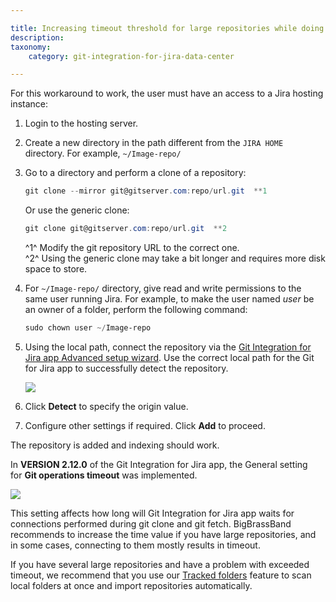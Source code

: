 ```yaml
---

title: Increasing timeout threshold for large repositories while doing a Git pull
description:
taxonomy:
    category: git-integration-for-jira-data-center

---
```

For this workaround to work, the user must have an access to a Jira hosting instance:

1.  Login to the hosting server.

2.  Create a new directory in the path different from the `JIRA HOME` directory. For example, `~/Image-repo/`

3.  Go to a directory and perform a clone of a repository:

    ```powershell
    git clone --mirror git@gitserver.com:repo/url.git  **1
    ```

    Or use the generic clone:

    ```powershell
    git clone git@gitserver.com:repo/url.git  **2
    ```

    ^1^ Modify the git repository URL to the correct one.<br>
    ^2^ Using the generic clone may take a bit longer and requires more disk space to store.

4.  For `~/Image-repo/` directory, give read and write permissions to the same user running Jira.
    For example, to make the user named _user_ be an owner of a folder, perform the following command:

    ```powershell
    sudo chown user ~/Image-repo
    ```

5.  Using the local path, connect the repository via the [Git Integration for Jira app Advanced setup wizard](/git-integration-for-jira-data-center/connecting-a-repository-via-advanced-setup-gij-self-managed/). Use the correct local path for the Git for Jira app to successfully detect the repository.

    ![](https://bigbrassband.atlassian.net/wiki/download/thumbnails/1930396447/connect-git-repo-advanced-local-path(c).png?version=1&modificationDate=1630642794200&cacheVersion=1&api=v2&width=646&height=549)

6.  Click **Detect** to specify the origin value.

7.  Configure other settings if required. Click **Add** to proceed.


The repository is added and indexing should work.

In **VERSION 2.12.0** of the Git Integration for Jira app, the General setting for **Git operations timeout** was implemented.

![](https://bigbrassband.atlassian.net/wiki/download/attachments/1930396447/image-20210304-084400.png?version=1&modificationDate=1630642794438&cacheVersion=1&api=v2)

This setting affects how long will Git Integration for Jira app waits for connections performed during git clone and git fetch. BigBrassBand recommends to increase the time value if you have large repositories, and in some cases, connecting to them mostly results in timeout.

<div class="bbb-callout bbb--tip">
    <div class="irow">
    <div class="ilogobox">
        <span class="logoimg"></span>
    </div>
    <div class="imsgbox">
        If you have several large repositories and have a problem with exceeded timeout, we recommend that you use our <a href='/git-integration-for-jira-data-center/working-with-tracked-folders/'>Tracked folders</a> feature to scan local folders at once and import repositories automatically.
    </div>
    </div>
</div>

